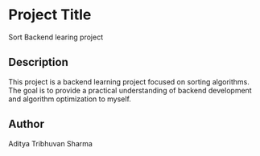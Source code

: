 # Project Title
Sort Backend learing project

## Description
This project is a backend learning project focused on sorting algorithms. The goal is to provide a practical understanding of backend development and algorithm optimization to myself.

## Author
Aditya Tribhuvan Sharma
